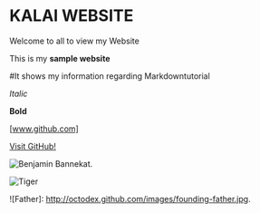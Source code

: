 # KALAI WEBSITE

Welcome to all to view my Website

This is my **sample website**

  #It shows my information regarding Markdowntutorial

  _Italic_

  **Bold**

  [www.github.com]

  [Visit GitHub!](www.github.com)

  ![Benjamin Bannekat](https://octodex.github.com/images/bannekat.png).

  ![Tiger](https://upload.wikimedia.org/wikipedia/commons/5/56/Tiger.50.jpg)

  ![Father]: http://octodex.github.com/images/founding-father.jpg.

